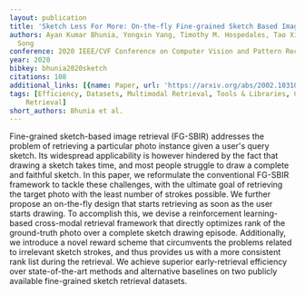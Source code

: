 ```yaml
---
layout: publication
title: 'Sketch Less For More: On-the-fly Fine-grained Sketch Based Image Retrieval'
authors: Ayan Kumar Bhunia, Yongxin Yang, Timothy M. Hospedales, Tao Xiang, Yi-Zhe
  Song
conference: 2020 IEEE/CVF Conference on Computer Vision and Pattern Recognition (CVPR)
year: 2020
bibkey: bhunia2020sketch
citations: 108
additional_links: [{name: Paper, url: 'https://arxiv.org/abs/2002.10310'}]
tags: [Efficiency, Datasets, Multimodal Retrieval, Tools & Libraries, CVPR, Image
    Retrieval]
short_authors: Bhunia et al.
---
```

Fine-grained sketch-based image retrieval (FG-SBIR) addresses the problem of
retrieving a particular photo instance given a user's query sketch. Its
widespread applicability is however hindered by the fact that drawing a sketch
takes time, and most people struggle to draw a complete and faithful sketch. In
this paper, we reformulate the conventional FG-SBIR framework to tackle these
challenges, with the ultimate goal of retrieving the target photo with the
least number of strokes possible. We further propose an on-the-fly design that
starts retrieving as soon as the user starts drawing. To accomplish this, we
devise a reinforcement learning-based cross-modal retrieval framework that
directly optimizes rank of the ground-truth photo over a complete sketch
drawing episode. Additionally, we introduce a novel reward scheme that
circumvents the problems related to irrelevant sketch strokes, and thus
provides us with a more consistent rank list during the retrieval. We achieve
superior early-retrieval efficiency over state-of-the-art methods and
alternative baselines on two publicly available fine-grained sketch retrieval
datasets.